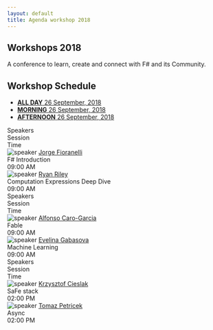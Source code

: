 ```yaml
---
layout: default
title: Agenda workshop 2018
---
```


<!--  start cfp header   -->
<section id="header" class="become-sponsor">
    <div class="overlay"></div>
    <div class="container">
        <div class="row">
            <div class="col-md-9">
                <div class="row">
                    <div class="become-sponsor-item">
                        <h2>Workshops 2018</h2>
                        <p>A conference to learn, create and connect with F# and its Community.</p> 
                    </div>
                </div><!-- /.row -->
            </div><!-- /.col-md-10 -->
        </div><!-- /.row -->
    </div><!-- /.container -->
</section>
<!--  start cfp header   -->

<!-- start event-schedule  -->
<section class="event-schedule homepage2">
    <div class="container">
        <div class="row">
            <div class="section-head">
                <h2 class="header-title">Workshop Schedule</h2>
                <p class="header-desc"></p>
            </div>
            <div class="event-schedule-inner">
                <div class="event-schedule-inner-fixed">
                    <!-- Nav tabs -->
                    <ul class="nav-tab" role="tablist">
                        <li role="presentation" class="active"><a href="#first-date1" aria-controls="first-date1" role="tab" data-toggle="tab">
                            <strong>ALL DAY</strong>
                            <span class="date"> 26 September, 2018</span>
                        </a></li>
                        <li role="presentation"><a href="#second-date2" aria-controls="second-date2" role="tab" data-toggle="tab">
                            <strong>MORNING</strong>
                            <span class="date">26 September, 2018</span>
                        </a></li>
                        <li role="presentation"><a href="#third-date3" aria-controls="third-date3" role="tab" data-toggle="tab">
                            <strong>AFTERNOON</strong>
                            <span class="date">26 September, 2018</span>
                        </a></li>
                    </ul>
                    <!-- Tab panes -->
                    <div class="tab-content">
                        <div role="tabpanel" class="tab-pane fade in active" id="first-date1">
                            <div class="schedule-wrapper">
                                <div class="schedule-item header">
                                    <div class="col-xs-4 col-sm-4 col-md-4">
                                        <div class="item-inner">
                                            <span><i class="fa fa-microphone"></i></span>
                                            <span>Speakers</span>
                                        </div>
                                    </div><!-- /.col-md-3 -->
                                    <div class="col-xs-4 col-sm-4 col-md-4">
                                        <div class="item-inner">
                                            <span><i class="fa fa-list-alt"></i></span>
                                            <span>Session</span>
                                        </div>
                                    </div><!-- /.col-xs-4 col-sm-4 col-md-4 -->
                                    <div class="col-xs-2 col-sm-2 col-md-2">
                                        <div class="item-inner">
                                            <span><i class="fa fa-calendar"></i></span>
                                            <span>Time</span>
                                        </div>
                                    </div><!-- /.col-xs-2 col-sm-2 col-md-2 -->
                                </div><!-- /.schedule-item -->
                                <div class="schedule-item">
                                    <div class="col-xs-4 col-sm-4 col-md-4">
                                        <div class="item-inner event-schedule-speaker">
                                            <img src="assets/images/homepage1/event-schedule/01.png" alt="speaker">
                                            <a href="#">Jorge Fioranelli</a>
                                        </div>
                                    </div><!-- /.col-md-3 -->
                                    <div class="col-xs-4 col-sm-4 col-md-4">
                                        <div class="item-inner event-session">
                                            <span>F# Introduction</span>
                                        </div>
                                    </div><!-- /.col-xs-4 col-sm-4 col-md-4 -->
                                    <div class="col-xs-2 col-sm-2 col-md-2">
                                        <div class="item-inner event-time">
                                            <span>09:00 AM</span>
                                        </div>
                                    </div><!-- /.col-xs-2 col-sm-2 col-md-2 -->       
                                </div><!-- /.schedule-item -->
                                <div class="schedule-item">
                                    <div class="col-xs-4 col-sm-4 col-md-4">
                                        <div class="item-inner event-schedule-speaker">
                                            <img src="assets/images/homepage1/event-schedule/01.png" alt="speaker">
                                            <a href="#">Ryan Riley</a>
                                        </div>
                                    </div><!-- /.col-md-3 -->
                                    <div class="col-xs-4 col-sm-4 col-md-4">
                                        <div class="item-inner event-session">
                                            <span>Computation Expressions Deep Dive</span>
                                        </div>
                                    </div><!-- /.col-xs-4 col-sm-4 col-md-4 -->
                                    <div class="col-xs-2 col-sm-2 col-md-2">
                                        <div class="item-inner event-time">
                                            <span>09:00 AM</span>
                                        </div>
                                    </div><!-- /.col-xs-2 col-sm-2 col-md-2 -->       
                                </div><!-- /.schedule-item -->
                            </div><!-- /.schedule-wrapper -->
                        </div>
                        <div role="tabpanel" class="tab-pane fade" id="second-date2">
                            <div class="schedule-wrapper">
                                <div class="schedule-item header">
                                    <div class="col-xs-4 col-sm-4 col-md-4">
                                        <div class="item-inner">
                                            <span><i class="fa fa-microphone"></i></span>
                                            <span>Speakers</span>
                                        </div>
                                    </div><!-- /.col-md-3 -->
                                    <div class="col-xs-4 col-sm-4 col-md-4">
                                        <div class="item-inner">
                                            <span><i class="fa fa-list-alt"></i></span>
                                            <span>Session</span>
                                        </div>
                                    </div><!-- /.col-xs-4 col-sm-4 col-md-4 -->
                                    <div class="col-xs-2 col-sm-2 col-md-2">
                                        <div class="item-inner">
                                            <span><i class="fa fa-calendar"></i></span>
                                            <span>Time</span>
                                        </div>
                                    </div><!-- /.col-xs-2 col-sm-2 col-md-2 -->
                                </div><!-- /.schedule-item -->
                                <div class="schedule-item">
                                    <div class="col-xs-4 col-sm-4 col-md-4">
                                        <div class="item-inner event-schedule-speaker">
                                            <img src="assets/images/homepage1/event-schedule/02.png" alt="speaker">
                                            <a href="#">Alfonso Caro-Garcia</a>
                                        </div>
                                    </div><!-- /.col-md-3 -->
                                    <div class="col-xs-4 col-sm-4 col-md-4">
                                        <div class="item-inner event-session">
                                            <span>Fable</span>
                                        </div>
                                    </div><!-- /.col-xs-4 col-sm-4 col-md-4 -->
                                    <div class="col-xs-2 col-sm-2 col-md-2">
                                        <div class="item-inner event-time">
                                            <span>09:00 AM</span>
                                        </div>
                                    </div><!-- /.col-xs-2 col-sm-2 col-md-2 -->
                                </div><!-- /.schedule-item -->
                                <div class="schedule-item">
                                    <div class="col-xs-4 col-sm-4 col-md-4">
                                        <div class="item-inner event-schedule-speaker">
                                            <img src="assets/images/homepage1/event-schedule/02.png" alt="speaker">
                                            <a href="#">Evelina Gabasova</a>
                                        </div>
                                    </div><!-- /.col-md-3 -->
                                    <div class="col-xs-4 col-sm-4 col-md-4">
                                        <div class="item-inner event-session">
                                            <span>Machine Learning</span>
                                        </div>
                                    </div><!-- /.col-xs-4 col-sm-4 col-md-4 -->
                                    <div class="col-xs-2 col-sm-2 col-md-2">
                                        <div class="item-inner event-time">
                                            <span>09:00 AM</span>
                                        </div>
                                    </div><!-- /.col-xs-2 col-sm-2 col-md-2 -->
                                </div><!-- /.schedule-item -->
                            </div><!-- /.schedule-wrapper -->
                        </div>
                        <div role="tabpanel" class="tab-pane fade" id="third-date3">
                            <div class="schedule-wrapper">
                                <div class="schedule-item header">
                                    <div class="col-xs-4 col-sm-4 col-md-4">
                                        <div class="item-inner">
                                            <span><i class="fa fa-microphone"></i></span>
                                            <span>Speakers</span>
                                        </div>
                                    </div><!-- /.col-md-3 -->
                                    <div class="col-xs-4 col-sm-4 col-md-4">
                                        <div class="item-inner">
                                            <span><i class="fa fa-list-alt"></i></span>
                                            <span>Session</span>
                                        </div>
                                    </div><!-- /.col-xs-4 col-sm-4 col-md-4 -->
                                    <div class="col-xs-2 col-sm-2 col-md-2">
                                        <div class="item-inner">
                                            <span><i class="fa fa-calendar"></i></span>
                                            <span>Time</span>
                                        </div>
                                    </div><!-- /.col-xs-2 col-sm-2 col-md-2 -->
                                </div><!-- /.schedule-item -->
                                <div class="schedule-item">
                                    <div class="col-xs-4 col-sm-4 col-md-4">
                                        <div class="item-inner event-schedule-speaker">
                                            <img src="assets/images/homepage1/event-schedule/01.png" alt="speaker">
                                            <a href="#">Krzysztof Cieslak</a>
                                        </div>
                                    </div><!-- /.col-md-3 -->
                                    <div class="col-xs-4 col-sm-4 col-md-4">
                                        <div class="item-inner event-session">
                                            <span>SaFe stack</span>
                                        </div>
                                    </div><!-- /.col-xs-4 col-sm-4 col-md-4 -->
                                    <div class="col-xs-2 col-sm-2 col-md-2">
                                        <div class="item-inner event-time">
                                            <span>02:00 PM</span>
                                        </div>
                                    </div><!-- /.col-xs-2 col-sm-2 col-md-2 -->
                                </div><!-- /.schedule-item -->
                                <div class="schedule-item">
                                    <div class="col-xs-4 col-sm-4 col-md-4">
                                        <div class="item-inner event-schedule-speaker">
                                            <img src="assets/images/homepage1/event-schedule/01.png" alt="speaker">
                                            <a href="#">Tomaz Petricek</a>
                                        </div>
                                    </div><!-- /.col-md-3 -->
                                    <div class="col-xs-4 col-sm-4 col-md-4">
                                        <div class="item-inner event-session">
                                            <span>Async</span>
                                        </div>
                                    </div><!-- /.col-xs-4 col-sm-4 col-md-4 -->
                                    <div class="col-xs-2 col-sm-2 col-md-2">
                                        <div class="item-inner event-time">
                                            <span>02:00 PM</span>
                                        </div>
                                    </div><!-- /.col-xs-2 col-sm-2 col-md-2 -->
                                </div><!-- /.schedule-item -->
                            </div><!-- /.schedule-wrapper -->
                        </div>
                    </div>
                </div><!-- /.event-schedule-inner-fixed -->
            </div><!-- /.event-schedule-inner -->
        </div><!-- /.row -->
    </div><!-- /.container -->
</section>
<!-- end event-schedule  -->